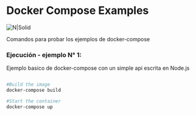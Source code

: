# Docker Compose Examples

![N|Solid](https://www.openshift.org/img/logo-docker-h.svg)

Comandos para probar los ejemplos de docker-compose

### Ejecución - ejemplo N° 1:

Ejemplo basico de docker-compose con un simple api escrita en Node.js
```sh

#Build the image
docker-compose build

#Start the container
docker-compose up

```
